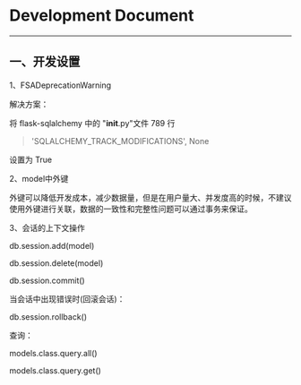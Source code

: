 # Development Document
-----------------------
## 一、开发设置
1、FSADeprecationWarning

解决方案：

将 flask-sqlalchemy 中的 "__init__.py"文件 789 行

> 'SQLALCHEMY_TRACK_MODIFICATIONS', None

设置为 True

2、model中外键

外键可以降低开发成本，减少数据量，但是在用户量大、并发度高的时候，不建议使用外键进行关联，数据的一致性和完整性问题可以通过事务来保证。

3、会话的上下文操作

db.session.add(model)

db.session.delete(model)

db.session.commit()

当会话中出现错误时(回滚会话)：

db.session.rollback()

查询：

models.class.query.all()

models.class.query.get()